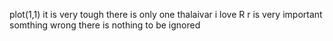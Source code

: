 plot(1,1)
it is very tough
there is only one thalaivar
i love R
r is very important
somthing wrong
there is nothing to be ignored
